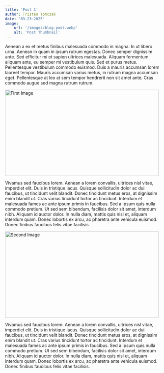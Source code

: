 ```yaml
---
title: 'Post 1'
author: Tristen Tomczak
date: '03-23-2025'
image:
    url: '/images/blog-post.webp'
    alt: 'Post Thumbnail'
---
```


Aenean a ex et metus finibus malesuada commodo in magna. In ut libero urna. Aenean in quam in ipsum rutrum egestas. Donec semper dignissim ante. Sed efficitur mi et sapien ultrices malesuada. Aliquam fermentum aliquam ante, eu semper mi vestibulum quis. Sed et purus metus. Pellentesque vestibulum commodo euismod. Duis a mauris accumsan lorem laoreet tempor. Mauris accumsan varius metus, in rutrum magna accumsan eget. Pellentesque at leo at sem tempor hendrerit non sit amet ante. Cras commodo augue sed magna rutrum rutrum.

<div class="center">
  <img class="pro-img" src="images/image-1.webp" alt="First Image" width="500px" height="281" loading="lazy" decoding="async">
</div>

Vivamus sed faucibus lorem. Aenean a lorem convallis, ultrices nisl vitae, imperdiet elit. Duis in tristique lacus. Quisque sollicitudin dolor ac dui faucibus, ut tincidunt velit blandit. Donec tincidunt metus eros, at dignissim enim blandit ut. Cras varius tincidunt tortor ac tincidunt. Interdum et malesuada fames ac ante ipsum primis in faucibus. Sed a ipsum quis nulla commodo pretium. Ut sed sem bibendum, facilisis dolor sit amet, interdum nibh. Aliquam id auctor dolor. In nulla diam, mattis quis nisl et, aliquam interdum quam. Donec lobortis ex arcu, ac pharetra ante vehicula euismod. Donec finibus faucibus felis vitae facilisis.

<div class="center">
  <img class="pro-img" src="images/image-2.webp" alt="Second Image" width="500px" height="281" loading="lazy" decoding="async">
</div>

Vivamus sed faucibus lorem. Aenean a lorem convallis, ultrices nisl vitae, imperdiet elit. Duis in tristique lacus. Quisque sollicitudin dolor ac dui faucibus, ut tincidunt velit blandit. Donec tincidunt metus eros, at dignissim enim blandit ut. Cras varius tincidunt tortor ac tincidunt. Interdum et malesuada fames ac ante ipsum primis in faucibus. Sed a ipsum quis nulla commodo pretium. Ut sed sem bibendum, facilisis dolor sit amet, interdum nibh. Aliquam id auctor dolor. In nulla diam, mattis quis nisl et, aliquam interdum quam. Donec lobortis ex arcu, ac pharetra ante vehicula euismod. Donec finibus faucibus felis vitae facilisis.
